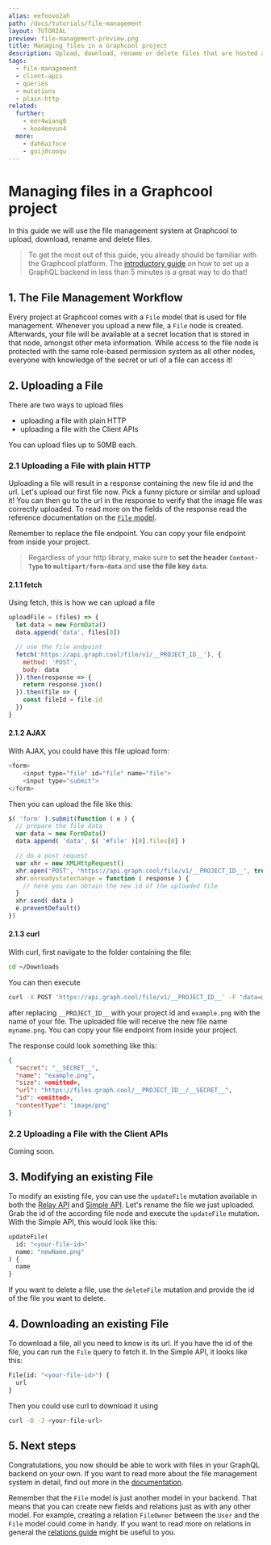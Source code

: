 ```yaml
---
alias: eefoovo2ah
path: /docs/tutorials/file-management
layout: TUTORIAL
preview: file-management-preview.png
title: Managing files in a Graphcool project
description: Upload, download, rename or delete files that are hosted at your GraphQL backend.
tags:
  - file-management
  - client-apis
  - queries
  - mutations
  - plain-http
related:
  further:
    - eer4wiang0
    - koo4eevun4
  more:
    - dah6aifoce
    - goij0cooqu
---
```


# Managing files in a Graphcool project

In this guide we will use the file management system at Graphcool to upload, download, rename and delete files.

> To get the most out of this guide, you already should be familiar with the Graphcool platform. The [introductory guide](!alias-thaeghi8ro) on how to set up a GraphQL backend in less than 5 minutes is a great way to do that!

## 1. The File Management Workflow

Every project at Graphcool comes with a `File` model that is used for file management. Whenever you upload a new file, a `File` node is created. Afterwards, your file will be available at a secret location that is stored in that node, amongst other meta information. While access to the file node is protected with the same role-based permission system as all other nodes, everyone with knowledge of the secret or url of a file can access it!

## 2. Uploading a File

There are two ways to upload files

* uploading a file with plain HTTP
* uploading a file with the Client APIs

You can upload files up to 50MB each.

### 2.1 Uploading a File with plain HTTP

<!-- GITHUB_EXAMPLE('File upload with fetch', 'https://github.com/graphcool-examples/react-apollo-file-upload-example') -->

Uploading a file will result in a response containing the new file id and the url. Let's upload our first file now. Pick a funny picture or similar and upload it! You can then go to the url in the response to verify that the image file was correctly uploaded. To read more on the fields of the response read the reference documentation on the [`File` model](!alias-uhieg2shio#file-model).

Remember to replace the file endpoint. You can copy your file endpoint from inside your project.

> Regardless of your http library, make sure to **set the header `Content-Type` to `multipart/form-data`** and **use the file key `data`**.

#### 2.1.1 fetch

Using fetch, this is how we can upload a file

```js
uploadFile = (files) => {
  let data = new FormData()
  data.append('data', files[0])

  // use the file endpoint
  fetch('https://api.graph.cool/file/v1/__PROJECT_ID__'), {
    method: 'POST',
    body: data
  }).then(response => {
    return response.json()
  }).then(file => {
    const fileId = file.id
  })
}
```

#### 2.1.2 AJAX

With AJAX, you could have this file upload form:

```js
<form>
    <input type="file" id="file" name="file">
    <input type="submit">
</form>
```

Then you can upload the file like this:

```js
$( 'form' ).submit(function ( e ) {
  // prepare the file data
  var data = new FormData()
  data.append( 'data', $( '#file' )[0].files[0] )

  // do a post request
  var xhr = new XMLHttpRequest()
  xhr.open('POST', 'https://api.graph.cool/file/v1/__PROJECT_ID__', true)
  xhr.onreadystatechange = function ( response ) {
    // here you can obtain the new id of the uploaded file
  }
  xhr.send( data )
  e.preventDefault()
})
```

#### 2.1.3 curl

With curl, first navigate to the folder containing the file:

```sh
cd ~/Downloads
```

You can then execute

```sh
curl -X POST 'https://api.graph.cool/file/v1/__PROJECT_ID__' -F "data=@example.png;filename=myname.png"
```

after replacing `__PROJECT_ID__` with your project id and `example.png` with the name of your file. The uploaded file will receive the new file name `myname.png`. You can copy your file endpoint from inside your project.

The response could look something like this:

```JSON
{
  "secret": "__SECRET__",
  "name": "example.png",
  "size": <omitted>,
  "url": "https://files.graph.cool/__PROJECT_ID__/__SECRET__",
  "id": <omitted>,
  "contentType": "image/png"
}
```

### 2.2 Uploading a File with the Client APIs

Coming soon.

## 3. Modifying an existing File

To modify an existing file, you can use the `updateFile` mutation available in both the [Relay API](!alias-aizoong9ah) and [Simple API](!alias-heshoov3ai). Let's rename the file we just uploaded. Grab the id of the according file node and execute the `updateFile` mutation. With the Simple API, this would look like this:

```graphql
updateFile(
  id: "<your-file-id>"
  name: "newName.png"
) {
  name
}
```

If you want to delete a file, use the `deleteFile` mutation and provide the id of the file you want to delete.

## 4. Downloading an existing File

To download a file, all you need to know is its url. If you have the id of the file, you can run the `File` query to fetch it. In the Simple API, it looks like this:

```graphql
File(id: "<your-file-id>") {
  url
}
```

Then you could use curl to download it using

```sh
curl -O -J <your-file-url>
```

## 5. Next steps

Congratulations, you now should be able to work with files in your GraphQL backend on your own. If you want to read more about the file management system in detail, find out more in the [documentation](!alias-eer4wiang0).

Remember that the `File` model is just another model in your backend. That means that you can create new fields and relations just as with any other model. For example, creating a relation `FileOwner` between the `User` and the `File` model could come in handy. If you want to read more on relations in general the [relations guide](!alias-daisheeb9x) might be useful to you.

